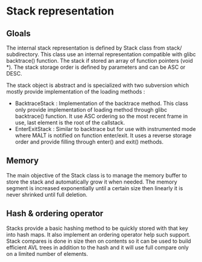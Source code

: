 Stack representation
====================


Gloals
------

The internal stack representation is defined by Stack class from stack/ subdirectory. This class
use an internal representation compatible with glibc backtrace() function. The stack
if stored an array of function pointers (void \*). The stack storage order is defined by parameters and
can be ASC or DESC.

The stack object is abstract and is specialized with two subversion which mostly provide implementation
of the loading methods :

 - BacktraceStack : Implementation of the backtrace method. This class only provide implementation of loading
  method through glibc backtrace() function. It use ASC ordering so the most recent frame in use, last element is the
  root of the callstack.
 - EnterExitStack : Similar to backtrace but for use with instrumented mode where MALT is notified on function
   enter/exit. It uses a reverse storage order and provide filling through enter() and exit() methods.

Memory
------

The main objective of the Stack class is to manage the memory buffer to store the stack and automatically grow it
when needed. The memory segment is increased exponentially until a certain size then linearly it is never
shrinked until full deletion.

Hash & ordering operator
------------------------

Stacks provide a basic hashing method to be quickly stored with that key into hash maps. It also implement
an ordering operator help such support. Stack compares is done in size then on contents so it can 
be used to build efficient AVL trees in addition to the hash and it will use full compare only on
a limited number of elements.
